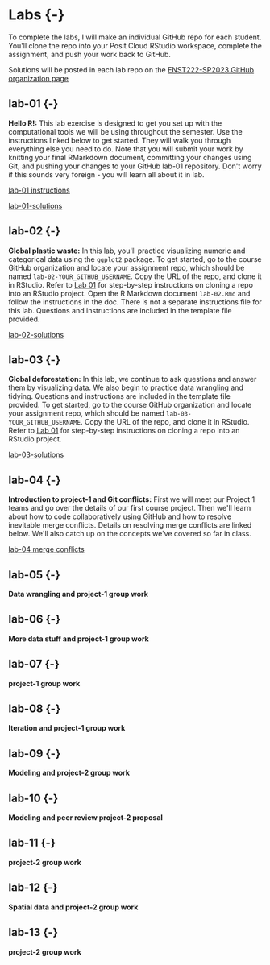 # Labs {-}

To complete the labs, I will make an individual GitHub repo for each student. You'll clone the repo into your Posit Cloud RStudio workspace, complete the assignment, and push your work back to GitHub. 

Solutions will be posted in each lab repo on the [ENST222-SP2023 GitHub organization page](https://github.com/ENST222-2023SP)

## lab-01 {-}
**Hello R!:** This lab exercise is designed to get you set up with the computational tools we will be using throughout the semester. Use the instructions linked below to get started. They will walk you through everything else you need to do. Note that you will submit your work by knitting your final RMarkdown document, committing your changes using Git, and pushing your changes to your GitHub lab-01 repository. Don't worry if this sounds very foreign - you will learn all about it in lab.

<i class="fa fa-info-circle"></i> [lab-01 instructions](https://enst222.github.io/lab-instructions/lab-01/lab-01-hello-r.html)

<i class="fa fa-github"></i> [lab-01-solutions](https://github.com/ENST222-2023SP/lab-01/blob/main/lab-01-solutions.md)

## lab-02 {-}
**Global plastic waste:** In this lab, you'll practice visualizing numeric and categorical data using the `ggplot2` package. To get started, go to the course GitHub organization and locate your assignment repo, which should be named `lab-02-YOUR_GITHUB_USERNAME`. Copy the URL of the repo, and clone it in RStudio. Refer to
[Lab 01](https://enst222.github.io/lab-instructions/lab-01/lab-01-hello-r.html) for step-by-step instructions on cloning a repo into an RStudio project. Open the R Markdown document `lab-02.Rmd` and follow the instructions in the doc. There is not a separate instructions file for this lab. Questions and instructions are included in the template file provided.

<i class="fa fa-github"></i> [lab-02-solutions](https://github.com/ENST222-2023SP/lab-02/blob/master/lab-02-solutions.md)

## lab-03 {-}
**Global deforestation:** In this lab, we continue to ask questions and answer them by visualizing data. We also begin to practice data wrangling and tidying. Questions and instructions are included in the template file provided. To get started, go to the course GitHub organization and locate your assignment repo, which should be named `lab-03-YOUR_GITHUB_USERNAME`. Copy the URL of the repo, and clone it in RStudio. Refer to
[Lab 01](https://enst222.github.io/lab-instructions/lab-01/lab-01-hello-r.html) for step-by-step instructions on cloning a repo into an RStudio project.

<i class="fa fa-github"></i> [lab-03-solutions](https://github.com/ENST222-2023SP/lab-03)

## lab-04 {-}
**Introduction to project-1 and Git conflicts:** First we will meet our Project 1 teams and go over the details of our first course project. Then we'll learn about how to code collaboratively using GitHub and how to resolve inevitable merge conflicts. Details on resolving merge conflicts are linked below. We'll also catch up on the concepts we've covered so far in class.

<i class="fa fa-info-circle"></i> [lab-04 merge conflicts](https://enst222.github.io/lab-instructions/lab-04/lab-04-merge-conflicts.html)

## lab-05 {-}
**Data wrangling and project-1 group work**

## lab-06 {-}
**More data stuff and project-1 group work**

## lab-07 {-}
**project-1 group work**

## lab-08 {-}
**Iteration and project-1 group work**

## lab-09 {-}
**Modeling and project-2 group work**

## lab-10 {-}
**Modeling and peer review project-2 proposal**

## lab-11 {-}
**project-2 group work**

## lab-12 {-}
**Spatial data and project-2 group work**

## lab-13 {-}
**project-2 group work**
